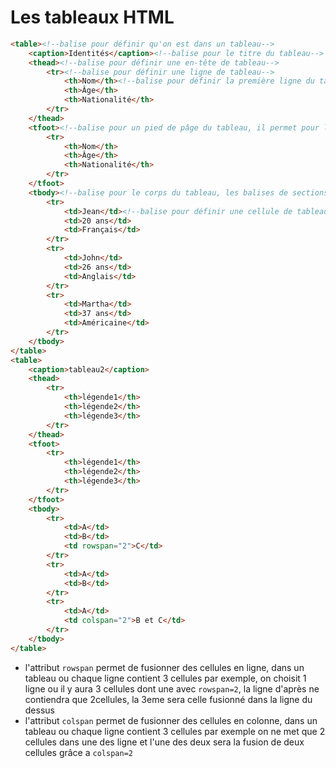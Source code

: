 # Les tableaux HTML
```html
<table><!--balise pour définir qu'on est dans un tableau-->
	<caption>Identités</caption><!--balise pour le titre du tableau-->
	<thead><!--balise pour définir une en-tête de tableau-->
		<tr><!--balise pour définir une ligne de tableau-->
			<th>Nom</th><!--balise pour définir la première ligne du tableau (avec la légende pour les valeurs du tableau, apparait en gras par défaut, mais peut bien entendu etre modifié-->
			<th>Âge</th>
			<th>Nationalité</th>
		</tr>
	</thead>
	<tfoot><!--balise pour un pied de pâge du tableau, il permet pour les grands tableaux de répéter la légende également en bas, pour une meilleure visibilité, par convention on l'écrit entre l'en-tête et le corps du tableau, il apparaitra quand même à la fin -->
		<tr>
			<th>Nom</th>
			<th>Âge</th>
			<th>Nationalité</th>
		</tr>
	</tfoot>
	<tbody><!--balise pour le corps du tableau, les balises de sections de tableau: thead, tfoot et tbody ne sont pas indispensables mais sont utiles pour les grand tableaux par exemple-->
		<tr>
			<td>Jean</td><!--balise pour définir une cellule de tableau, à mettre à l'intérieur d'une ligne-->
			<td>20 ans</td>
			<td>Français</td>
		</tr>
		<tr>
			<td>John</td>
			<td>26 ans</td>
			<td>Anglais</td>
		</tr>
		<tr>
			<td>Martha</td>
			<td>37 ans</td>
			<td>Américaine</td>
		</tr>
	</tbody>
</table>
<table>
	<caption>tableau2</caption>
	<thead>
		<tr>
			<th>légende1</th>
			<th>légende2</th>
			<th>légende3</th>
		</tr>
	</thead>
	<tfoot>
		<tr>
			<th>légende1</th>
			<th>légende2</th>
			<th>légende3</th>
		</tr>
	</tfoot>
	<tbody>
		<tr>
			<td>A</td>
			<td>B</td>
			<td rowspan="2">C</td>
		</tr>
		<tr>
			<td>A</td>
			<td>B</td>
		</tr>
		<tr>
			<td>A</td>
			<td colspan="2">B et C</td>
		</tr>
	</tbody>
</table>
```
- l'attribut ``rowspan`` permet de fusionner des cellules en ligne, dans un tableau ou chaque ligne contient 3 cellules par exemple, on choisit 1 ligne ou il y aura 3 cellules dont une avec ``rowspan=2``, la ligne d'après ne contiendra que 2cellules, la 3eme sera celle fusionné dans la ligne du dessus
- l'attribut ``colspan`` permet de fusionner des cellules en colonne, dans un tableau ou chaque ligne contient 3 cellules par exemple on ne met que 2 cellules dans une des ligne et l'une des deux sera la fusion de deux cellules grâce a ``colspan=2``